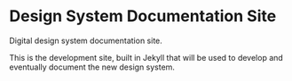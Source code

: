 # Design System Documentation Site
Digital design system documentation site.

This is the development site, built in Jekyll that will be used to develop and eventually document the new design system.
